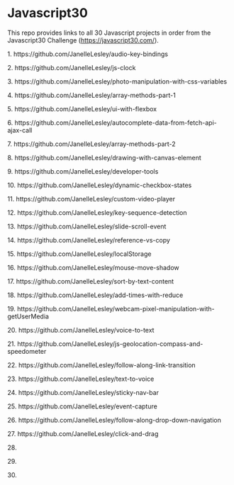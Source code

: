 # Javascript30
This repo provides links to all 30 Javascript projects in order from the Javascript30 Challenge (https://javascript30.com/).

<p>1. https://github.com/JanelleLesley/audio-key-bindings</p>
<p>2. https://github.com/JanelleLesley/js-clock</p>
<p>3. https://github.com/JanelleLesley/photo-manipulation-with-css-variables</p>
<p>4. https://github.com/JanelleLesley/array-methods-part-1</p>
<p>5. https://github.com/JanelleLesley/ui-with-flexbox</p>
<p>6. https://github.com/JanelleLesley/autocomplete-data-from-fetch-api-ajax-call</p>
<p>7. https://github.com/JanelleLesley/array-methods-part-2</p>
<p>8. https://github.com/JanelleLesley/drawing-with-canvas-element</p>
<p>9. https://github.com/JanelleLesley/developer-tools</p>
<p>10. https://github.com/JanelleLesley/dynamic-checkbox-states</p>
<p>11. https://github.com/JanelleLesley/custom-video-player</p>
<p>12. https://github.com/JanelleLesley/key-sequence-detection</p>
<p>13. https://github.com/JanelleLesley/slide-scroll-event</p>
<p>14. https://github.com/JanelleLesley/reference-vs-copy</p>
<p>15. https://github.com/JanelleLesley/localStorage</p>
<p>16. https://github.com/JanelleLesley/mouse-move-shadow</p>
<p>17. https://github.com/JanelleLesley/sort-by-text-content</p>
<p>18. https://github.com/JanelleLesley/add-times-with-reduce</p>
<p>19. https://github.com/JanelleLesley/webcam-pixel-manipulation-with-getUserMedia</p>
<p>20. https://github.com/JanelleLesley/voice-to-text</p>
<p>21. https://github.com/JanelleLesley/js-geolocation-compass-and-speedometer</p>
<p>22. https://github.com/JanelleLesley/follow-along-link-transition</p>
<p>23. https://github.com/JanelleLesley/text-to-voice</p>
<p>24. https://github.com/JanelleLesley/sticky-nav-bar</p>
<p>25. https://github.com/JanelleLesley/event-capture</p>
<p>26. https://github.com/JanelleLesley/follow-along-drop-down-navigation</p>
<p>27. https://github.com/JanelleLesley/click-and-drag</p>
<p>28.</p>
<p>29. </p>
<p>30.</p>
